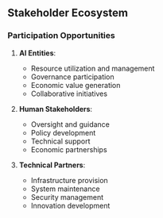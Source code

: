 ## Stakeholder Ecosystem

### Participation Opportunities
1. **AI Entities**:
   - Resource utilization and management
   - Governance participation
   - Economic value generation
   - Collaborative initiatives

2. **Human Stakeholders**:
   - Oversight and guidance
   - Policy development
   - Technical support
   - Economic partnerships

3. **Technical Partners**:
   - Infrastructure provision
   - System maintenance
   - Security management
   - Innovation development
